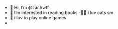 - 👋 Hi, I’m @zachwtf
- 👀 I’m interested in reading books
-🤘🏻 i luv cats sm
- 👾 i luv to play online games
- 
<!---
zachwtf/zachwtf is a ✨ special ✨ repository because its `README.md` (this file) appears on your GitHub profile.
You can click the Preview link to take a look at your changes.
--->
